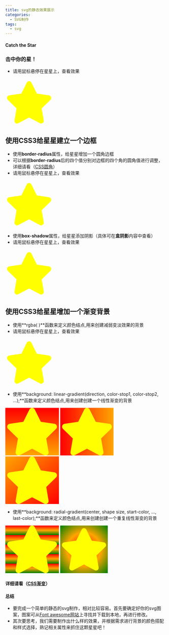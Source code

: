 ```yaml
---
title: svg的静态效果展示
categories:
  - SVG制作
tags:
  - svg
---
```


#### Catch the Star
### 击中你的星！
- 请用鼠标悬停在星星上，查看效果
<head>
  <meta charset="UTF-8">
  <style>
    .star9 {
        width: 150px;
        height: 150px;
        color: yellow;    }
    .star9:hover {
		width: 150px;
		  height: 150px;
		  color: red;
    }
  </style>
</head>

<body>
<svg class="star9" viewBox="0 0 576 512">
 <path fill="currentColor" d="M259.3 17.8L194 150.2 47.9 171.5c-26.2 3.8-36.7 36.1-17.7 54.6l105.7 103-25 145.5c-4.5 26.3 23.2 46 46.4 33.7L288 439.6l130.7 68.7c23.2 12.2 50.9-7.4 46.4-33.7l-25-145.5 105.7-103c19-18.5 8.5-50.8-17.7-54.6L382 150.2 316.7 17.8c-11.7-23.6-45.6-23.9-57.4 0z"></path></svg>
</body>

## 使用CSS3给星星建立一个边框 

- 使用**border-radius**属性，给星星增加一个圆角边框
- 可以根据**border-radius**后的四个值分别对边框的四个角的圆角值进行调整，详细请看（[CSS圆角](https://www.w3cschool.cn/css3/css3-border-radius.html)）
- 请用鼠标悬停在星星上，查看效果
<head>
  <meta charset="UTF-8">
  <style>
    .star1 {
        width: 150px;
        height: 150px;
        color: yellow;    }
    .star1:hover {
    border:2px solid ;
    padding:10px 40px; 
    background: red;
    width:150px;
    border-radius:25px;
    }
  </style>
</head>

<body>
<svg class="star1" viewBox="0 0 576 512">
 <path fill="currentColor" d="M259.3 17.8L194 150.2 47.9 171.5c-26.2 3.8-36.7 36.1-17.7 54.6l105.7 103-25 145.5c-4.5 26.3 23.2 46 46.4 33.7L288 439.6l130.7 68.7c23.2 12.2 50.9-7.4 46.4-33.7l-25-145.5 105.7-103c19-18.5 8.5-50.8-17.7-54.6L382 150.2 316.7 17.8c-11.7-23.6-45.6-23.9-57.4 0z"></path></svg>
</body>

- 使用**box-shadow**属性，给星星添加阴影（具体可在**盒阴影**内容中查看）
- 请用鼠标悬停在星星上，查看效果
<head>
  <meta charset="UTF-8">
  <style>
    .star2 {
        width: 150px;
        height: 150px;
        color: yellow;    
     }
   .star2:hover {
     width:150px;
     height:150px;
     box-shadow: 10px 10px 5px #888888;
     }
  </style>
</head>

<body>
<svg class="star2" viewBox="0 0 576 512">
  <path fill="currentColor" d="M259.3 17.8L194 150.2 47.9 171.5c-26.2 3.8-36.7 36.1-17.7 54.6l105.7 103-25 145.5c-4.5 26.3 23.2 46 46.4 33.7L288 439.6l130.7 68.7c23.2 12.2 50.9-7.4 46.4-33.7l-25-145.5 105.7-103c19-18.5 8.5-50.8-17.7-54.6L382 150.2 316.7 17.8c-11.7-23.6-45.6-23.9-57.4 0z"></path></svg>
</body>

## 使用CSS3给星星增加一个渐变背景

- 使用**rgba( )**函数来定义颜色结点,用来创建减弱变淡效果的背景
- 请用鼠标悬停在星星上，查看效果
<head>
  <meta charset="UTF-8">
  <style>
    .star3 {
        width: 150px;
        height: 150px;
        color: yellow;        
  }
   .star3:hover {
    height: 150px;
    background: -webkit-linear-gradient(left, rgba(255,0,0,0), rgba(255,0,0,1)); 
    background: -o-linear-gradient(right, rgba(255,0,0,0), rgba(255,0,0,1)); 
    background: -moz-linear-gradient(right, rgba(255,0,0,0), rgba(255,0,0,1)); 
    background: linear-gradient(to right, rgba(255,0,0,0), rgba(255,0,0,1)); 
  </style>
</head>

<body>
<svg class="star3" viewBox="0 0 576 512">
  <path fill="currentColor" d="M259.3 17.8L194 150.2 47.9 171.5c-26.2 3.8-36.7 36.1-17.7 54.6l105.7 103-25 145.5c-4.5 26.3 23.2 46 46.4 33.7L288 439.6l130.7 68.7c23.2 12.2 50.9-7.4 46.4-33.7l-25-145.5 105.7-103c19-18.5 8.5-50.8-17.7-54.6L382 150.2 316.7 17.8c-11.7-23.6-45.6-23.9-57.4 0z"></path></svg>
</body>

- 使用**background: linear-gradient(direction, color-stop1, color-stop2, ...);**函数来定义颜色结点,用来创建创建一个线性渐变的背景

<head>
  <meta charset="UTF-8">
  <style>
    .star4 {
	    height: 150px;
		color: yellow;
    background: -webkit-linear-gradient(red, orange); 
    background: -o-linear-gradient(red, orange); 
    background: -moz-linear-gradient(red, orange);
    background: linear-gradient(red, orange);      
	}
  </style>
</head>

<body>
<svg class="star4" viewBox="0 0 576 512">
	<path fill="currentColor" d="M259.3 17.8L194 150.2 47.9 171.5c-26.2 3.8-36.7 36.1-17.7 54.6l105.7 103-25 145.5c-4.5 26.3 23.2 46 46.4 33.7L288 439.6l130.7 68.7c23.2 12.2 50.9-7.4 46.4-33.7l-25-145.5 105.7-103c19-18.5 8.5-50.8-17.7-54.6L382 150.2 316.7 17.8c-11.7-23.6-45.6-23.9-57.4 0z"></path></svg>
</body>

<head>
  <meta charset="UTF-8">
  <style>
    .star5 {
	    height: 150px;
		color: yellow;
    background: -webkit-linear-gradient(left, red , orange);
    background: -o-linear-gradient(right, red, orange);
    background: -moz-linear-gradient(right, red, orange);
    background: linear-gradient(to right, red , orange);
	}
  </style>
</head>

<body>
<svg class="star5" viewBox="0 0 576 512">
	<path fill="currentColor" d="M259.3 17.8L194 150.2 47.9 171.5c-26.2 3.8-36.7 36.1-17.7 54.6l105.7 103-25 145.5c-4.5 26.3 23.2 46 46.4 33.7L288 439.6l130.7 68.7c23.2 12.2 50.9-7.4 46.4-33.7l-25-145.5 105.7-103c19-18.5 8.5-50.8-17.7-54.6L382 150.2 316.7 17.8c-11.7-23.6-45.6-23.9-57.4 0z"></path></svg>
</body>

<head>
  <meta charset="UTF-8">
  <style>
    .star6 {
	    height: 150px;
		color: yellow;
    background: -webkit-linear-gradient(left top, orange , red); 
    background: -o-linear-gradient(bottom right, orange, red); 
    background: -moz-linear-gradient(bottom right, orange, red);
    background: linear-gradient(to bottom right, orange , red); 
	}
  </style>
</head>

<body>
<svg class="star6" viewBox="0 0 576 512">
	<path fill="currentColor" d="M259.3 17.8L194 150.2 47.9 171.5c-26.2 3.8-36.7 36.1-17.7 54.6l105.7 103-25 145.5c-4.5 26.3 23.2 46 46.4 33.7L288 439.6l130.7 68.7c23.2 12.2 50.9-7.4 46.4-33.7l-25-145.5 105.7-103c19-18.5 8.5-50.8-17.7-54.6L382 150.2 316.7 17.8c-11.7-23.6-45.6-23.9-57.4 0z"></path></svg>
</body>

- 使用**background: radial-gradient(center, shape size, start-color, ..., last-color);**函数来定义颜色结点,用来创建创建一个重复线性渐变的背景

<head>
  <meta charset="UTF-8">
  <style>
    .star7 {
	    height: 150px;
		color: yellow;
    background: -webkit-repeating-linear-gradient(red, orange 10%, green 20%); 
    background: -o-repeating-linear-gradient(red, orange 10%, green 20%);
    background: -moz-repeating-linear-gradient(red, orange 10%, green 20%);
    background: repeating-linear-gradient(red, orange 10%, green 20%); 
	}
  </style>
</head>

<body>
<svg class="star7" viewBox="0 0 576 512">
	<path fill="currentColor" d="M259.3 17.8L194 150.2 47.9 171.5c-26.2 3.8-36.7 36.1-17.7 54.6l105.7 103-25 145.5c-4.5 26.3 23.2 46 46.4 33.7L288 439.6l130.7 68.7c23.2 12.2 50.9-7.4 46.4-33.7l-25-145.5 105.7-103c19-18.5 8.5-50.8-17.7-54.6L382 150.2 316.7 17.8c-11.7-23.6-45.6-23.9-57.4 0z"></path></svg>
</body>

<head>
  <meta charset="UTF-8">
  <style>
    .star8 {
		color: yellow;
    height: 150px;
    width: 150px;
    background: -webkit-radial-gradient(red, orange, green); 
    background: -o-radial-gradient(red, orange, green); 
    background: -moz-radial-gradient(red, orange, green); 
    background: radial-gradient(red, orange, green);
	}
  </style>
</head>

<body>
<svg class="star8" viewBox="0 0 576 512">
	<path fill="currentColor" d="M259.3 17.8L194 150.2 47.9 171.5c-26.2 3.8-36.7 36.1-17.7 54.6l105.7 103-25 145.5c-4.5 26.3 23.2 46 46.4 33.7L288 439.6l130.7 68.7c23.2 12.2 50.9-7.4 46.4-33.7l-25-145.5 105.7-103c19-18.5 8.5-50.8-17.7-54.6L382 150.2 316.7 17.8c-11.7-23.6-45.6-23.9-57.4 0z"></path></svg>
</body>

#### 详细请看（[CSS渐变](https://www.w3cschool.cn/css3/oj26bfli.html)）



#### 总结
- 要完成一个简单的静态的svg制作，相对比较容易。首先要确定好你的svg图案，图案可从[Font awesome网站](https://fontawesome.com/icons?d=gallery)上寻找并下载到本地，再进行修改。
- 其次要思考，我们需要制作出什么样的效果，并根据需求进行背景的颜色搭配和样式选择，熟记相关属性来抓住这颗星星吧！
